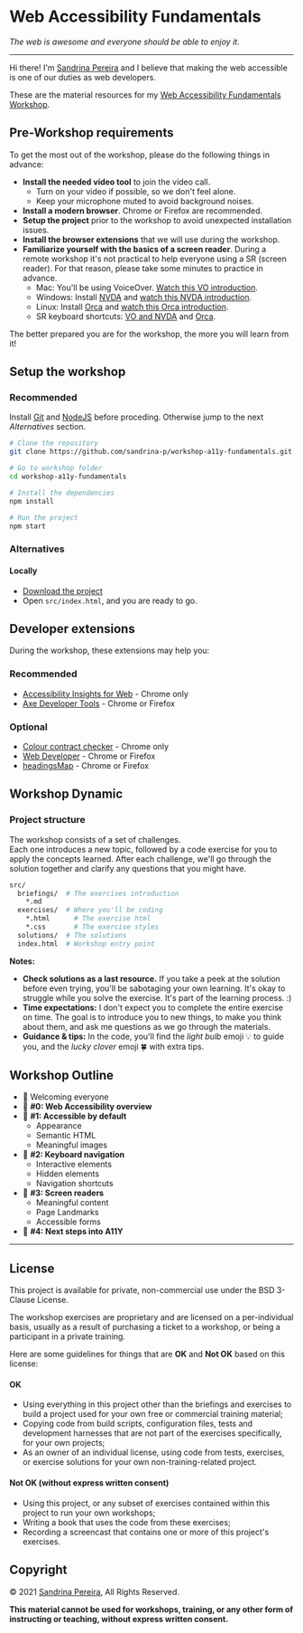 # Web Accessibility Fundamentals

_The web is awesome and everyone should be able to enjoy it._

---

Hi there! I'm [Sandrina Pereira](https://www.sandrina-p.net/) and I believe that making the web accessible is one of our duties as web developers.

These are the material resources for my [Web Accessibility Fundamentals Workshop](https://www.sandrina-p.net/workshop-a11y-fundamentals/).

## Pre-Workshop requirements

To get the most out of the workshop, please do the following things in advance:

- **Install the needed video tool** to join the video call.
  - Turn on your video if possible, so we don't feel alone.
  - Keep your microphone muted to avoid background noises.
- **Install a modern browser**. Chrome or Firefox are recommended.
- **Setup the project** prior to the workshop to avoid unexpected installation issues.
- **Install the browser extensions** that we will use during the workshop.
- **Familiarize yourself with the basics of a screen reader**. During a remote workshop it's not practical to help everyone using a SR (screen reader). For that reason, please take some minutes to practice in advance.
  - Mac: You'll be using VoiceOver. [Watch this VO introduction](https://www.youtube.com/watch?v=5R-6WvAihms&t=198s).
  - Windows: Install [NVDA](https://www.nvaccess.org/) and [watch this NVDA introduction](https://www.youtube.com/watch?v=Jao3s_CwdRU).
  - Linux: Install [Orca](https://wiki.gnome.org/Projects/Orca) and [watch this Orca introduction](https://www.youtube.com/watch?v=8OWSztc3AtY).
  - SR keyboard shortcuts: [VO and NVDA](https://dequeuniversity.com/screenreaders/survival-guide) and [Orca](https://help.gnome.org/users/orca/stable/commands_controlling_orca.html.en).

The better prepared you are for the workshop, the more you will learn from it!

## Setup the workshop

### Recommended

Install [Git](https://git-scm.com/) and [NodeJS](https://nodejs.org/en/) before proceding. Otherwise jump to the next _Alternatives_ section.

```bash
# Clone the repository
git clone https://github.com/sandrina-p/workshop-a11y-fundamentals.git

# Go to workshop folder
cd workshop-a11y-fundamentals

# Install the dependencies
npm install

# Run the project
npm start
```

### Alternatives

#### Locally

- [Download the project](https://github.com/sandrina-p/workshop-a11y-fundamentals/archive/main.zip)
- Open `src/index.html`, and you are ready to go.

## Developer extensions

During the workshop, these extensions may help you:

### Recommended

- [Accessibility Insights for Web](https://accessibilityinsights.io/en/downloads/) - Chrome only
- [Axe Developer Tools](https://www.deque.com/axe/browser-extensions/) - Chrome or Firefox

### Optional

- [Colour contract checker](https://colourcontrast.cc/) - Chrome only
- [Web Developer](https://chrispederick.com/work/web-developer/) - Chrome or Firefox
- [headingsMap](https://www.learningapps.co.uk/moodle/xertetoolkits/play.php?template_id=1309#page1section3) - Chrome or Firefox

## Workshop Dynamic

### Project structure

The workshop consists of a set of challenges.  
Each one introduces a new topic, followed by a code exercise for you to apply the concepts learned.
After each challenge, we'll go through the solution together and clarify any questions that you might have.

```bash
src/
  briefings/  # The exercises introduction
    *.md
  exercises/  # Where you'll be coding
    *.html      # The exercise html
    *.css       # The exercise styles
  solutions/  # The solutions
  index.html  # Workshop entry point
```

**Notes:**

- **Check solutions as a last resource.** If you take a peek at the solution before even trying, you'll be sabotaging your own learning. It's okay to struggle while you solve the exercise. It's part of the learning process. :)
- **Time expectations:** I don't expect you to complete the entire exercise on time. The goal is to introduce you to new things, to make you think about them, and ask me questions as we go through the materials.
- **Guidance & tips:** In the code, you'll find the _light bulb_ emoji 💡 to guide you, and the _lucky clover_ emoji 🍀 with extra tips.

## Workshop Outline

- 👋 Welcoming everyone
- 🧠 **#0: Web Accessibility overview**
- 🎯 **#1: Accessible by default**
  - Appearance
  - Semantic HTML
  - Meaningful images
- 🎯 **#2: Keyboard navigation**
  - Interactive elements
  - Hidden elements
  - Navigation shortcuts
- 🎯 **#3: Screen readers**
  - Meaningful content
  - Page Landmarks
  - Accessible forms
- 🎯 **#4: Next steps into A11Y**

---

## License

This project is available for private, non-commercial use under the BSD 3-Clause License.

The workshop exercises are proprietary and are licensed on a per-individual basis,
usually as a result of purchasing a ticket to a workshop, or being a participant
in a private training.

Here are some guidelines for things that are **OK** and **Not OK** based on this license:

#### OK

- Using everything in this project other than the briefings and exercises
  to build a project used for your own free or commercial training material;
- Copying code from build scripts, configuration files, tests and development
  harnesses that are not part of the exercises specifically, for your own projects;
- As an owner of an individual license, using code from tests, exercises, or
  exercise solutions for your own non-training-related project.

#### Not OK (without express written consent)

- Using this project, or any subset of exercises contained within this project to run your own workshops;
- Writing a book that uses the code from these exercises;
- Recording a screencast that contains one or more of this project's exercises.

## Copyright

&copy; 2021 [Sandrina Pereira](https://www.sandrina-p.net/), All Rights Reserved.

**This material cannot be used for workshops, training, or any other form of instructing or teaching, without express written consent.**
